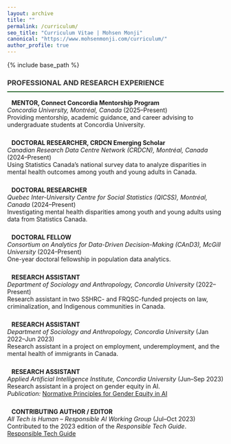 ```yaml
---
layout: archive
title: ""
permalink: /curriculum/
seo_title: "Curriculum Vitae | Mohsen Monji"
canonical: "https://www.mohsenmonji.com/curriculum/"
author_profile: true
---
```


{% include base_path %}

<style>
  h3 {
    border-bottom: 2px solid #1B5E20;
    font-weight: bold;
    padding-bottom: 10px;
    color: #333;
  }
  .cv-entry {
    margin-bottom: 25px;
  }
  .cv-icon {
    color: #1B5E20;
    margin-right: 10px;
  }
</style>

### <i class="fas fa-briefcase"></i> PROFESSIONAL AND RESEARCH EXPERIENCE

<div class="cv-entry">
  <i class="fas fa-user-friends cv-icon"></i>
  <strong>MENTOR, Connect Concordia Mentorship Program</strong>  
  <br><em>Concordia University, Montréal, Canada</em> (2025–Present)  
  <br>Providing mentorship, academic guidance, and career advising to undergraduate students at Concordia University.
</div>

<div class="cv-entry">
  <i class="fas fa-chart-bar cv-icon"></i>
  <strong>DOCTORAL RESEARCHER, CRDCN Emerging Scholar</strong>  
  <br><em>Canadian Research Data Centre Network (CRDCN), Montréal, Canada</em> (2024–Present)  
  <br>Using Statistics Canada’s national survey data to analyze disparities in mental health outcomes among youth and young adults in Canada.
</div>

<div class="cv-entry">
  <i class="fas fa-university cv-icon"></i>
  <strong>DOCTORAL RESEARCHER</strong>  
  <br><em>Quebec Inter-University Centre for Social Statistics (QICSS), Montréal, Canada</em> (2024–Present)  
  <br>Investigating mental health disparities among youth and young adults using data from Statistics Canada.
</div>

<div class="cv-entry">
  <i class="fas fa-database cv-icon"></i>
  <strong>DOCTORAL FELLOW</strong>  
  <br><em>Consortium on Analytics for Data-Driven Decision-Making (CAnD3), McGill University</em> (2024–Present)  
  <br>One-year doctoral fellowship in population data analytics.
</div>

<div class="cv-entry">
  <i class="fas fa-flask cv-icon"></i>
  <strong>RESEARCH ASSISTANT</strong>  
  <br><em>Department of Sociology and Anthropology, Concordia University</em> (2022–Present)  
  <br>Research assistant in two SSHRC- and FRQSC-funded projects on law, criminalization, and Indigenous communities in Canada.
</div>

<div class="cv-entry">
  <i class="fas fa-flask cv-icon"></i>
  <strong>RESEARCH ASSISTANT</strong>  
  <br><em>Department of Sociology and Anthropology, Concordia University</em> (Jan 2022–Jun 2023)  
  <br>Research assistant in a project on employment, underemployment, and the mental health of immigrants in Canada.
</div>

<div class="cv-entry">
  <i class="fas fa-robot cv-icon"></i>
  <strong>RESEARCH ASSISTANT</strong>  
  <br><em>Applied Artificial Intelligence Institute, Concordia University</em> (Jun–Sep 2023)  
  <br>Research assistant in a project on gender equity in AI.  
  <br><em>Publication:</em> <a href="https://affectingmachines.net/" target="_blank">Normative Principles for Gender Equity in AI</a>
</div>

<div class="cv-entry">
  <i class="fas fa-pen-fancy cv-icon"></i>
  <strong>CONTRIBUTING AUTHOR / EDITOR</strong>  
  <br><em>All Tech is Human – Responsible AI Working Group</em> (Jul–Oct 2023)  
  <br>Contributed to the 2023 edition of the <em>Responsible Tech Guide</em>.  
  <br><a href="https://alltechishuman.org/responsible-tech-guide" target="_blank">Responsible Tech Guide</a>
</div>